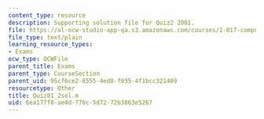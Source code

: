 ```yaml
---
content_type: resource
description: Supporting solution file for Quiz2 2001.
file: https://ol-ocw-studio-app-qa.s3.amazonaws.com/courses/1-017-computing-and-data-analysis-for-environmental-applications-fall-2003/6ea177f8ae4d776c5d7272b3863e5267_Quiz01_2sol.m
file_type: text/plain
learning_resource_types:
- Exams
ocw_type: OCWFile
parent_title: Exams
parent_type: CourseSection
parent_uid: 95cf6ce2-8555-4ed8-f935-4f1bcc321409
resourcetype: Other
title: Quiz01_2sol.m
uid: 6ea177f8-ae4d-776c-5d72-72b3863e5267
---
```


